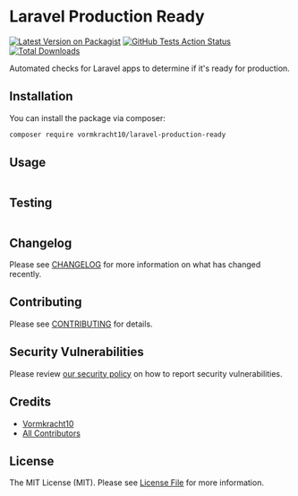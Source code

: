 # Laravel Production Ready

[![Latest Version on Packagist](https://img.shields.io/packagist/v/vormkracht10/laravel-production-ready.svg?style=flat-square)](https://packagist.org/packages/vormkracht10/laravel-production-ready)
[![GitHub Tests Action Status](https://img.shields.io/github/workflow/status/vormkracht10/laravel-production-ready/Tests?label=tests)](https://github.com/vormkracht10/laravel-production-ready/actions?query=workflow%3ATests+branch%3Amaster)
[![Total Downloads](https://img.shields.io/packagist/dt/vormkracht10/laravel-production-ready.svg?style=flat-square)](https://packagist.org/packages/vormkracht10/laravel-production-ready)

Automated checks for Laravel apps to determine if it's ready for production.

## Installation

You can install the package via composer:

```bash
composer require vormkracht10/laravel-production-ready
```

## Usage

```php

```

## Testing

```bash

```

## Changelog

Please see [CHANGELOG](CHANGELOG.md) for more information on what has changed recently.

## Contributing

Please see [CONTRIBUTING](.github/CONTRIBUTING.md) for details.

## Security Vulnerabilities

Please review [our security policy](../../security/policy) on how to report security vulnerabilities.

## Credits

- [Vormkracht10](https://github.com/vormkracht10)
- [All Contributors](../../contributors)

## License

The MIT License (MIT). Please see [License File](LICENSE.md) for more information.
